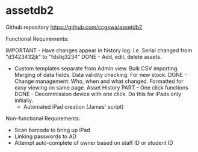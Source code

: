 # assetdb2

Github repository https://github.com/ccgswa/assetdb2

Functional Requirements:

IMPORTANT - Have changes appear in history log. i.e. Serial changed from "d3423432jk" to "fdslkj3234"
DONE - Add, edit, delete assets.
- Custom templates separate from Admin view.
Bulk CSV importing. Merging of data fields. Data validity checking. For new stock.
DONE - Change management: Who, when and what changed. Formatted for easy viewing on same page. Asset History
PART - One click functions
    DONE - Decommission device with one click. Do this for iPads only initially.
    - Automated iPad creation (James' script)

Non-functional Requirements:

- Scan barcode to bring up iPad
- Linking passwords to AD
- Attempt auto-complete of owner based on staff ID or student ID